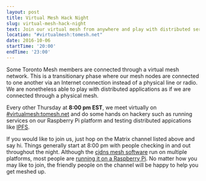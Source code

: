 ```yaml
---
layout: post
title: Virtual Mesh Hack Night
slug: virtual-mesh-hack-night
text: Join our virtual mesh from anywhere and play with distributed services.
location: "#virtualmesh:tomesh.net"
date: 2016-10-06
startTime: '20:00'
endTime: '23:00'
---
```


Some Toronto Mesh members are connected through a virtual mesh network. This is a transitionary phase where our mesh nodes are connected to one another via an Internet connection instead of a physical line or radio. We are nonetheless able to play with distributed applications as if we are connected through a physical mesh.

Every other Thursday at **8:00 pm EST**, we meet virtually on [#virtualmesh:tomesh.net](https://chat.tomesh.net/#/room/#virtualmesh:tomesh.net) and do some hands on hackery such as running services on our Raspberry Pi platform and testing distributed appications like [IPFS](https://ipfs.io/).

If you would like to join us, just hop on the Matrix channel listed above and say hi. Things generally start at 8:00 pm with people checking in and out throughout the night. Although the [cjdns mesh software](https://github.com/cjdelisle/cjdns) run on multiple platforms, most people are [running it on a Raspberry Pi](https://github.com/tomeshnet/prototype-cjdns-pi2). No matter how you may like to join, the friendly people on the channel will be happy to help you get meshed up.
